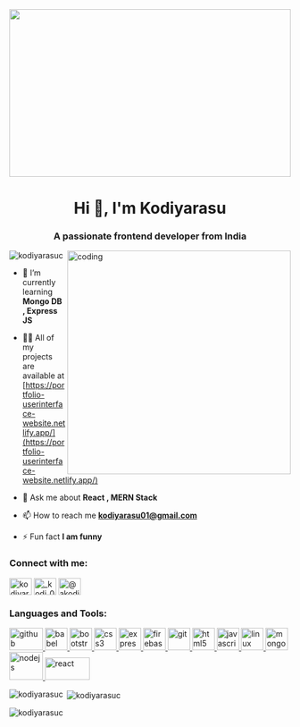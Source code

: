 <img src="https://www.internetcreation.net/wp-content/uploads/2015/04/banner-web-development.png" height="300px" width='100%'/>
<h1 align="center">Hi 👋, I'm Kodiyarasu</h1>
<h3 align="center">A passionate frontend developer from India</h3>
<img align="right" alt="coding" width="400px" src="https://camo.githubusercontent.com/cae12fddd9d6982901d82580bdf321d81fb299141098ca1c2d4891870827bf17/68747470733a2f2f6d69726f2e6d656469756d2e636f6d2f6d61782f313336302f302a37513379765349765f7430696f4a2d5a2e676966">
<p align="left"> <img src="https://komarev.com/ghpvc/?username=kodiyarasuc&label=Profile%20views&color=0e75b6&style=flat" alt="kodiyarasuc" /> </p>

- 🌱 I’m currently learning **Mongo DB , Express JS**

- 👨‍💻 All of my projects are available at [https://portfolio-userinterface-website.netlify.app/](https://portfolio-userinterface-website.netlify.app/)

- 💬 Ask me about **React , MERN Stack**

- 📫 How to reach me **kodiyarasu01@gmail.com**

- ⚡ Fun fact ****I am funny****

<h3 align="left">Connect with me:</h3>
<p align="left">
<a href="https://linkedin.com/in/kodiyarasu c" target="blank"><img align="center" src="https://raw.githubusercontent.com/rahuldkjain/github-profile-readme-generator/master/src/images/icons/Social/linked-in-alt.svg" alt="kodiyarasu c" height="30" width="40" /></a>
<a href="https://instagram.com/__kodi__001" target="blank"><img align="center" src="https://raw.githubusercontent.com/rahuldkjain/github-profile-readme-generator/master/src/images/icons/Social/instagram.svg" alt="_kodi_001" height="30" width="40" /></a>
<a href="https://www.hackerrank.com/@akodi92" target="blank"><img align="center" src="https://raw.githubusercontent.com/rahuldkjain/github-profile-readme-generator/master/src/images/icons/Social/hackerrank.svg" alt="@akodi92" height="30" width="40" /></a>
</p>

<h3 align="left">Languages and Tools:</h3>
<p align="left"><a href="https://babeljs.io/" target="_blank" rel="noreferrer"> <img src="https://1000logos.net/wp-content/uploads/2021/05/GitHub-logo.png" alt="github" width="60" height="40"/> </a> <a href="https://babeljs.io/" target="_blank" rel="noreferrer"> <img src="https://www.vectorlogo.zone/logos/babeljs/babeljs-icon.svg" alt="babel" width="40" height="40"/> </a> <a href="https://getbootstrap.com" target="_blank" rel="noreferrer"> <img src="https://encrypted-tbn0.gstatic.com/images?q=tbn:ANd9GcSXl8LE3U-nfsQxnn6u1Lvf4kI0wB2TOy2pNVPaL1E&s" alt="bootstrap" width="40" height="40"/> </a> <a href="https://www.w3schools.com/css/" target="_blank" rel="noreferrer"> <img src="https://seeklogo.com/images/C/css3-logo-F1923C8D0E-seeklogo.com.png" alt="css3" width="40" height="40"/> </a> <a href="https://expressjs.com" target="_blank" rel="noreferrer"> <img src="https://encrypted-tbn0.gstatic.com/images?q=tbn:ANd9GcS72Jh9SpPteo_WNADVIM3ilEKJ8nMieKpt-8Boqyc&s" alt="express" width="40" height="40"/> </a> <a href="https://firebase.google.com/" target="_blank" rel="noreferrer"> <img src="https://www.vectorlogo.zone/logos/firebase/firebase-icon.svg" alt="firebase" width="40" height="40"/> </a> <a href="https://git-scm.com/" target="_blank" rel="noreferrer"> <img src="https://www.vectorlogo.zone/logos/git-scm/git-scm-icon.svg" alt="git" width="40" height="40"/> </a> <a href="https://www.w3.org/html/" target="_blank" rel="noreferrer"> <img src="https://w7.pngwing.com/pngs/840/443/png-transparent-html-5-logo-web-development-html-css3-canvas-element-web-design-w3c-html5-logo-miscellaneous-text-orange-thumbnail.png" alt="html5" width="40" height="40"/> </a> <a href="https://developer.mozilla.org/en-US/docs/Web/JavaScript" target="_blank" rel="noreferrer"> <img src="https://encrypted-tbn0.gstatic.com/images?q=tbn:ANd9GcQQTCRD5Cp17e-Cr2c5HXh_g7Ug_XK83XcR3bIUnbesLQ&s" alt="javascript" width="40" height="40"/> </a> <a href="https://www.linux.org/" target="_blank" rel="noreferrer"> <img src="https://www.freepnglogos.com/uploads/linux-png/difference-between-linux-and-window-operating-system-3.png" alt="linux" width="40" height="40"/> </a> <a href="https://www.mongodb.com/" target="_blank" rel="noreferrer"> <img src="https://encrypted-tbn0.gstatic.com/images?q=tbn:ANd9GcQmALVUmzx8EFUltVnc6kgtrr7GGXw0uYBn0p9o7p2uFQ&s" alt="mongodb" width="40" height="40"/> </a> <a href="https://nodejs.org" target="_blank" rel="noreferrer"> <img src="https://encrypted-tbn0.gstatic.com/images?q=tbn:ANd9GcTejDbnovRWSYR1UFXVPsxRTRjd3fGjobjtJkGb5ZIr0g&s" alt="nodejs" width="60" height="50"/> </a> <a href="https://reactjs.org/" target="_blank" rel="noreferrer"> <img src="https://encrypted-tbn0.gstatic.com/images?q=tbn:ANd9GcSna2vmWV_PJblZD6m8ugil_ET9Qp9IvpQLRvsO2uH86Q&s" alt="react" width="80" height="40"/> </a> </p>

<p><img align="left" src="https://github-readme-stats.vercel.app/api/top-langs?username=kodiyarasuc&show_icons=true&locale=en&layout=compact" alt="kodiyarasuc" /></p>

<p>&nbsp;<img align="center" src="https://github-readme-stats.vercel.app/api?username=kodiyarasuc&show_icons=true&locale=en" alt="kodiyarasuc" /></p>

<p><img align="center" src="https://github-readme-streak-stats.herokuapp.com/?user=kodiyarasuc&" alt="kodiyarasuc" /></p>
